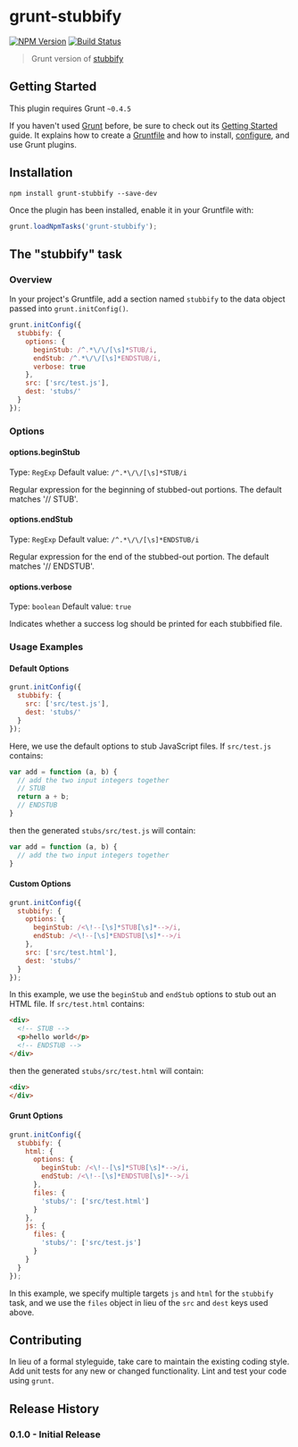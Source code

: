 # grunt-stubbify

  [![NPM Version][npm-image]][npm-url]
  [![Build Status][travis-image]][travis-url]

> Grunt version of [stubbify](https://github.com/isibner/stubbify)

## Getting Started
This plugin requires Grunt `~0.4.5`

If you haven't used [Grunt](http://gruntjs.com/) before, be sure to check out its [Getting Started](http://gruntjs.com/getting-started) guide. It explains how to create a [Gruntfile](http://gruntjs.com/sample-gruntfile) and how to install, [configure](http://gruntjs.com/configuring-tasks), and use Grunt plugins.

## Installation

```shell
npm install grunt-stubbify --save-dev
```

Once the plugin has been installed, enable it in your Gruntfile with:
```js
grunt.loadNpmTasks('grunt-stubbify');
```

## The "stubbify" task

### Overview
In your project's Gruntfile, add a section named `stubbify` to the data object passed into `grunt.initConfig()`.

```js
grunt.initConfig({
  stubbify: {
    options: {
      beginStub: /^.*\/\/[\s]*STUB/i,
      endStub: /^.*\/\/[\s]*ENDSTUB/i,
      verbose: true
    },
    src: ['src/test.js'],
    dest: 'stubs/'
  }
});
```

### Options

#### options.beginStub
Type: `RegExp`
Default value: `/^.*\/\/[\s]*STUB/i`

Regular expression for the beginning of stubbed-out portions. The default matches '// STUB'.

#### options.endStub
Type: `RegExp`
Default value: `/^.*\/\/[\s]*ENDSTUB/i`

Regular expression for the end of the stubbed-out portion. The default  matches '// ENDSTUB'.

#### options.verbose
Type: `boolean`
Default value: `true`

Indicates whether a success log should be printed for each stubbified file.

### Usage Examples

#### Default Options
```js
grunt.initConfig({
  stubbify: {
    src: ['src/test.js'],
    dest: 'stubs/'
  }
});
```

Here, we use the default options to stub JavaScript files. If `src/test.js` contains:
```js
var add = function (a, b) {
  // add the two input integers together
  // STUB
  return a + b;
  // ENDSTUB
}

```
then the generated `stubs/src/test.js` will contain:
```js
var add = function (a, b) {
  // add the two input integers together
}

```

#### Custom Options
```js
grunt.initConfig({
  stubbify: {
    options: {
      beginStub: /<\!--[\s]*STUB[\s]*-->/i,
      endStub: /<\!--[\s]*ENDSTUB[\s]*-->/i
    },
    src: ['src/test.html'],
    dest: 'stubs/'
  }
});
```
In this example, we use the `beginStub` and `endStub` options to stub out an HTML file. If `src/test.html` contains:
```html
<div>
  <!-- STUB -->
  <p>hello world</p>
  <!-- ENDSTUB -->
</div>

```
then the generated `stubs/src/test.html` will contain:
```html
<div>
</div>

```

#### Grunt Options
```js
grunt.initConfig({
  stubbify: {
    html: {
      options: {
        beginStub: /<\!--[\s]*STUB[\s]*-->/i,
        endStub: /<\!--[\s]*ENDSTUB[\s]*-->/i
      },
      files: {
        'stubs/': ['src/test.html']
      }
    },
    js: {
      files: {
        'stubs/': ['src/test.js']
      }
    }
  }
});
```
In this example, we specify multiple targets `js` and `html` for the `stubbify` task, and we use the `files` object in lieu of the `src` and `dest` keys used above.

## Contributing
In lieu of a formal styleguide, take care to maintain the existing coding style. Add unit tests for any new or changed functionality. Lint and test your code using `grunt`.

## Release History
### 0.1.0 - Initial Release

[npm-image]: https://img.shields.io/npm/v/grunt-stubbify.svg?style=flat
[npm-url]: https://www.npmjs.com/package/grunt-stubbify
[travis-image]: https://img.shields.io/travis/isibner/grunt-stubbify.svg?style=flat
[travis-url]: https://travis-ci.org/isibner/grunt-stubbify
